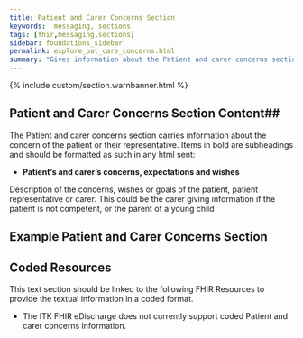 ```yaml
---
title: Patient and Carer Concerns Section
keywords:  messaging, sections
tags: [fhir,messaging,sections]
sidebar: foundations_sidebar
permalink: explore_pat_care_concerns.html
summary: "Gives information about the Patient and carer concerns section"
---
```


{% include custom/section.warnbanner.html %}

## Patient and Carer Concerns Section Content##
The Patient and carer concerns section carries information about the concern of the patient or their representative. Items in bold are subheadings and should be formatted as such in any html sent:

- **Patient’s and carer’s concerns, expectations and wishes**

Description of the concerns, wishes or goals of the patient, patient representative or carer. This could be the carer giving information if the patient is not competent, or the parent of a young child

## Example Patient and Carer Concerns Section ##

<script src="https://gist.github.com/unicorn150161/9323af5149f41a4ea0f38a1051abfb55.js"></script>

## Coded Resources ##

This text section should be linked to the following FHIR Resources to provide the textual information in a coded format.

- The ITK FHIR eDischarge does not currently support coded Patient and carer concerns information.






